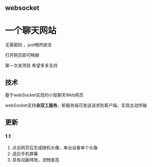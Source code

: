 ﻿## websocket
# 一个聊天网站

无需密码 ，just畅所欲言

打开网页即可畅聊

第一次发项目 希望多多支持







## 技术

基于webSocket实现的小型聊天Web网页

webSocket支持**全双工服务**，即服务端可发送请求到客户端，实现主动传输



## 更新

### 1.1

1. 点击网页后生成随机头像，单台设备单个头像
2. 适应手机屏幕
3. 具有动画特效，流畅度高

​	

​	
